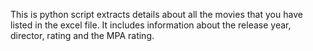 This is python script extracts details about all the movies that you have listed in the excel file. It includes information about the release year, director, rating and the MPA rating. 
